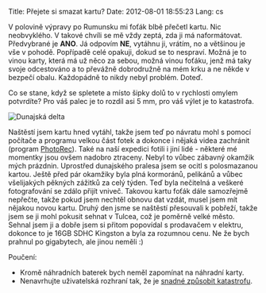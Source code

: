 Title: Přejete si smazat kartu?
Date: 2012-08-01 18:55:23
Lang: cs

V polovině výpravy po Rumunsku mi foťák blbě přečetl kartu. Nic neobvyklého. V takové chvíli se mě vždy zeptá, zda ji má naformátovat. Předvybrané je **ANO**. Já odpovím **NE**, vytáhnu ji, vrátím, no a většinou je vše v pohodě. Popřípadě celé opakuji, dokud se to nespraví. Možná je to vinou karty, která má už něco za sebou, možná vinou foťáku, jenž má taky svoje odcestováno a to převážně dobrodružně na mém krku a ne někde v bezpečí obalu. Každopádně to nikdy nebyl problém. Doteď.

Co se stane, když se spletete a místo šipky dolů to v rychlosti omylem potvrdíte? Pro váš palec je to rozdíl asi 5 mm, pro váš výlet je to katastrofa.

![Dunajská delta]({static}/images/dunajskadelta.jpg)

Naštěstí jsem kartu hned vytáhl, takže jsem teď po návratu mohl s pomocí počítače a programu velkou část fotek a dokonce i nějaká videa zachránit (program [PhotoRec](http://www.cgsecurity.org/wiki/PhotoRec)). Také na naší expedici fotili i jiní lidé - některé mé momentky jsou ovšem nadobro ztraceny. Nebyl to vůbec zábavný okamžik mých prázdnin. Uprostřed dunajského pralesa jsem se ocitl s polosmazanou kartou. Ještě před pár okamžiky byla plná kormoránů, pelikánů a vůbec všelijakých pěkných zážitků za celý týden. Teď byla nečitelná a veškeré fotografování se zdálo přijít vniveč. Takovou kartu foťák dále samozřejmě nepřečte, takže pokud jsem nechtěl obnovu dat vzdát, musel jsem mít nějakou novou kartu. Druhý den jsme se naštěstí přesouvali k pobřeží, takže jsem se ji mohl pokusit sehnat v Tulcea, což je poměrně velké město. Sehnal jsem ji a dobře jsem si přitom popovídal s prodavačem v elektru, dokonce to je 16GB SDHC Kingston a byla za rozumnou cenu. Ne že bych prahnul po gigabytech, ale jinou neměli :)

Poučení:

- Kromě náhradních baterek bych neměl zapomínat na náhradní karty.
- Nenavrhujte uživatelská rozhraní tak, že je [snadné způsobit katastrofu](http://www.cracked.com/article_19776_6-disasters-caused-by-poorly-designed-user-interfaces.html).

